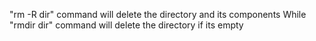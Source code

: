 "rm -R dir" command will delete the directory and its components 
While "rmdir dir" command will delete the directory if its empty
